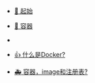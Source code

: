 * [:bank: 起始](/)
  
* [:100: 容器](/1_%E5%AE%B9%E5%99%A8%E6%8A%80%E6%9C%AF/index.md)
*
* [:+1: 什么是Docker?](/2_Docker/index.md)

* [:ambulance: 容器，image和注册表?](/3_容器，image和注册表/index.md)
